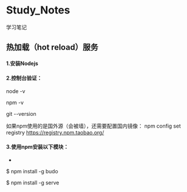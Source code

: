 # Study_Notes
学习笔记

## 热加载（hot reload）服务

#### 1.安装Nodejs

#### 2.控制台验证：
  node -v
  
  npm -v
  
  git --version

如果npm使用的是国外源（会被墙），还需要配置国内镜像：
npm config set registry https://registry.npm.taobao.org/

#### 3.使用npm安装以下模块：
  -
$ npm install -g budo 

$ npm install -g serve

